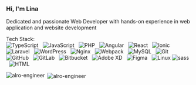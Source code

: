 <h3>Hi, I'm Lina</h3>
<p>Dedicated and passionate Web Developer with hands-on experience in web application and website development</p>

Tech Stack:
<br>
![TypeScript](https://img.shields.io/badge/typescript-%23007ACC.svg?style=plastic&logo=typescript&logoColor=white) &nbsp; ![JavaScript](https://img.shields.io/badge/javascript-%23323330.svg?style=plastic&logo=javascript&logoColor=%23F7DF1E) &nbsp; ![PHP](https://img.shields.io/badge/php-%23777BB4.svg?style=plastic&logo=php&logoColor=white) &nbsp; ![Angular](https://img.shields.io/badge/angular-%23DD0031.svg?style=plastic&logo=angular&logoColor=white) &nbsp; ![React](https://img.shields.io/badge/react-%2320232a.svg?style=plastic&logo=react&logoColor=%2361DAFB) &nbsp; ![Ionic](https://img.shields.io/badge/Ionic-%233880FF.svg?style=plastic&logo=Ionic&logoColor=white) &nbsp; ![Laravel](https://img.shields.io/badge/laravel-%23FF2D20.svg?style=plastic&logo=laravel&logoColor=white) &nbsp; ![WordPress](https://img.shields.io/badge/WordPress-%23117AC9.svg?style=plastic&logo=WordPress&logoColor=white) &nbsp; ![Nginx](https://img.shields.io/badge/nginx-%23009639.svg?style=plastic&logo=nginx&logoColor=white) &nbsp; ![Webpack](https://img.shields.io/badge/webpack-%23007ACC.svg?style=plastic&logo=webpack&logoColor=white) &nbsp; ![MySQL](https://img.shields.io/badge/mysql-4479A1.svg?style=plastic&logo=mysql&logoColor=white)  &nbsp;	![Git](https://img.shields.io/badge/git-%23F05033.svg?style=plastic&logo=git&logoColor=white) &nbsp; ![GitHub](https://img.shields.io/badge/github-%23121011.svg?style=plastic&logo=github&logoColor=white) &nbsp; ![GitLab](https://img.shields.io/badge/gitlab-%23181717.svg?style=plastic&logo=gitlab&logoColor=white) &nbsp; ![Bitbucket](https://img.shields.io/badge/bitbucket-%230047B3.svg?style=plastic&logo=bitbucket&logoColor=white) &nbsp; ![Adobe XD](https://img.shields.io/badge/Adobe%20XD-470137?style=plastic&logo=Adobe%20XD&logoColor=#cb6699) &nbsp; ![Figma](https://img.shields.io/badge/figma-%23F24E1E.svg?style=plastic&logo=figma&logoColor=white) &nbsp; ![Linux](https://img.shields.io/badge/Linux-FCC624?style=plastic&logo=linux&logoColor=black) ![sass](https://img.shields.io/badge/sass-cb6699?style=plastic&logo=sass&logoColor=F0F0F0) &nbsp; ![HTML](https://img.shields.io/badge/html-%23E34F26.svg?style=plastic&logo=html5&logoColor=white)

<p><img align="left" src="https://github-readme-stats.vercel.app/api/top-langs/?username=AlRo-Engineer&theme=nightowl&show_icons=true&hide_border=false&layout=compact" alt="alro-engineer" /></p>

<p>&nbsp;<img align="center" src="https://github-readme-stats.vercel.app/api?username=AlRo-Engineer&theme=nightowl&show_icons=true&hide_border=false&count_private=true" alt="alro-engineer" /></p>
